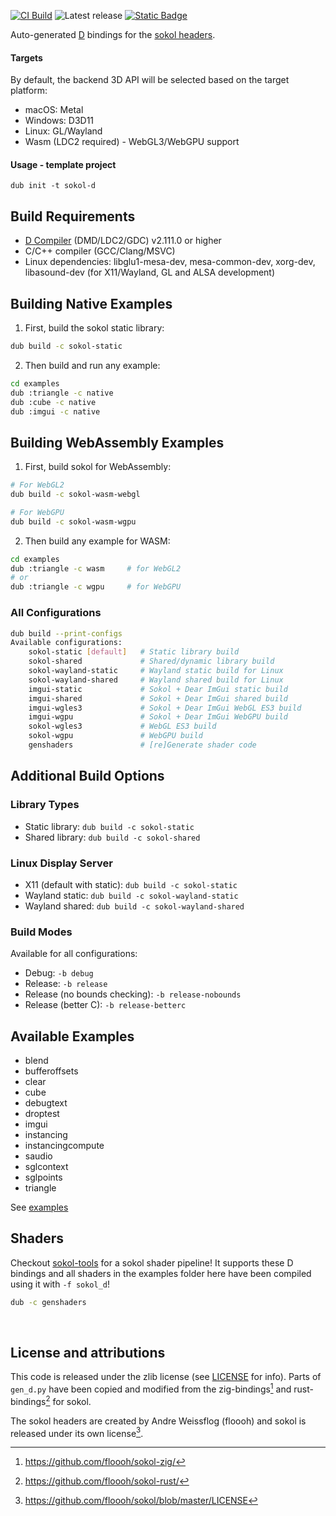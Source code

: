 [![CI Build](https://github.com/kassane/sokol-d/actions/workflows/build.yml/badge.svg)](https://github.com/kassane/sokol-d/actions/workflows/build.yml)
![Latest release](https://img.shields.io/github/v/release/kassane/sokol-d?include_prereleases&label=latest)
[![Static Badge](https://img.shields.io/badge/v2.111.0%20(stable)-f8240e?logo=d&logoColor=f8240e&label=frontend)](https://dlang.org/download.html)

Auto-generated [D](https://dlang.org) bindings for the [sokol headers](https://github.com/floooh/sokol).

#### Targets

By default, the backend 3D API will be selected based on the target platform:

- macOS: Metal
- Windows: D3D11
- Linux: GL/Wayland
- Wasm (LDC2 required) - WebGL3/WebGPU support

#### Usage - template project

```console
dub init -t sokol-d
```

## Build Requirements

- [D Compiler](https://dlang.org/download.html) (DMD/LDC2/GDC) v2.111.0 or higher
- C/C++ compiler (GCC/Clang/MSVC)
- Linux dependencies: libglu1-mesa-dev, mesa-common-dev, xorg-dev, libasound-dev (for X11/Wayland, GL and ALSA development)

## Building Native Examples

1. First, build the sokol static library:
```bash
dub build -c sokol-static
```

2. Then build and run any example:
```bash
cd examples
dub :triangle -c native
dub :cube -c native
dub :imgui -c native
```

## Building WebAssembly Examples

1. First, build sokol for WebAssembly:
```bash
# For WebGL2
dub build -c sokol-wasm-webgl

# For WebGPU
dub build -c sokol-wasm-wgpu
```

2. Then build any example for WASM:
```bash
cd examples
dub :triangle -c wasm     # for WebGL2
# or
dub :triangle -c wgpu     # for WebGPU
```

### All Configurations

```bash
dub build --print-configs    
Available configurations:
    sokol-static [default]   # Static library build
    sokol-shared             # Shared/dynamic library build
    sokol-wayland-static     # Wayland static build for Linux
    sokol-wayland-shared     # Wayland shared build for Linux
    imgui-static             # Sokol + Dear ImGui static build
    imgui-shared             # Sokol + Dear ImGui shared build  
    imgui-wgles3             # Sokol + Dear ImGui WebGL ES3 build
    imgui-wgpu               # Sokol + Dear ImGui WebGPU build
    sokol-wgles3             # WebGL ES3 build
    sokol-wgpu               # WebGPU build
    genshaders               # [re]Generate shader code
```

## Additional Build Options

### Library Types
- Static library: `dub build -c sokol-static`
- Shared library: `dub build -c sokol-shared`

### Linux Display Server
- X11 (default with static): `dub build -c sokol-static`
- Wayland static: `dub build -c sokol-wayland-static`
- Wayland shared: `dub build -c sokol-wayland-shared`

### Build Modes
Available for all configurations:
- Debug: `-b debug`
- Release: `-b release`
- Release (no bounds checking): `-b release-nobounds`
- Release (better C): `-b release-betterc`

## Available Examples
- blend
- bufferoffsets
- clear
- cube
- debugtext
- droptest
- imgui
- instancing
- instancingcompute
- saudio
- sglcontext
- sglpoints
- triangle

See [examples](examples)

## Shaders

Checkout [sokol-tools](https://github.com/floooh/sokol-tools) for a sokol shader pipeline! It supports these D bindings and all shaders in the examples folder
here have been compiled using it with `-f sokol_d`!

```bash
dub -c genshaders
```

<br>

## License and attributions

This code is released under the zlib license (see [LICENSE](LICENSE) for info). Parts of `gen_d.py` have been copied and modified from
the zig-bindings[^1] and rust-bindings[^2] for sokol.

The sokol headers are created by Andre Weissflog (floooh) and sokol is released under its own license[^3].

[^1]: https://github.com/floooh/sokol-zig/
[^2]: https://github.com/floooh/sokol-rust/
[^3]: https://github.com/floooh/sokol/blob/master/LICENSE